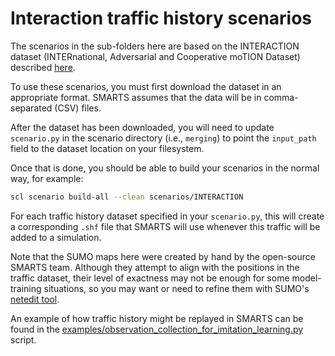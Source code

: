 # Interaction traffic history scenarios

The scenarios in the sub-folders here are based on the INTERACTION dataset
(INTERnational, Adversarial and Cooperative moTION Dataset)
described [here](https://interaction-dataset.com/).

To use these scenarios, you must first download the dataset in an appropriate format.
SMARTS assumes that the data will be in comma-separated (CSV) files.

After the dataset has been downloaded, you will need to update `scenario.py`
in the scenario directory (i.e., `merging`) to point the `input_path` field
to the dataset location on your filesystem.

Once that is done, you should be able to build your scenarios in the normal way, for example:
```bash
scl scenario build-all --clean scenarios/INTERACTION
```

For each traffic history dataset specified in your `scenario.py`, 
this will create a corresponding `.shf` file that SMARTS will use
whenever this traffic will be added to a simulation.

Note that the SUMO maps here were created by hand by the open-source SMARTS team.
Although they attempt to align with the positions in the traffic dataset,
their level of exactness may not be enough for some model-training situations,
so you may want or need to refine them with SUMO's [netedit tool](https://sumo.dlr.de/docs/Netedit/index.html).

An example of how traffic history might be replayed in SMARTS can be found in the 
[examples/observation_collection_for_imitation_learning.py](../../examples/observation_collection_for_imitation_learning.py)
script.

